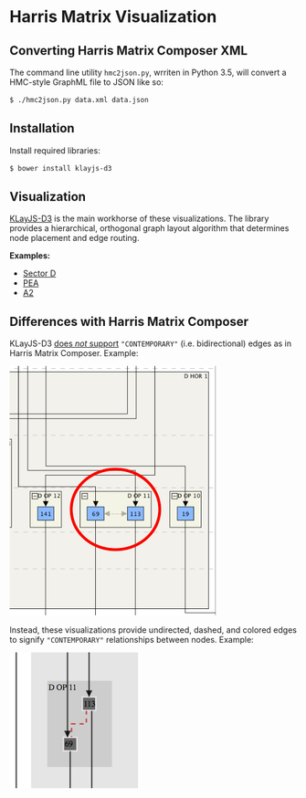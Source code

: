 # Harris Matrix Visualization

## Converting Harris Matrix Composer XML

The command line utility `hmc2json.py`, wrriten in Python 3.5, will convert a HMC-style GraphML file to JSON like so:

```sh
$ ./hmc2json.py data.xml data.json
```

## Installation

Install required libraries:

```sh
$ bower install klayjs-d3
```

## Visualization

[KLayJS-D3](https://github.com/OpenKieler/klayjs-d3) is the main workhorse of these visualizations. The library provides a hierarchical, orthogonal graph layout algorithm that determines node placement and edge routing.

**Examples:**

- [Sector D](https://semerj.github.io/harris_matrix/examples/sector_d/)
- [PEA](https://semerj.github.io/harris_matrix/examples/pea/)
- [A2](https://semerj.github.io/harris_matrix/examples/a2/)

## Differences with Harris Matrix Composer

KLayJS-D3 [does *not* support](http://rtsys.informatik.uni-kiel.de/confluence/questions/14516313/can-klaylayered-consider-previous-node-coordinates#Layering) `"CONTEMPORARY"` (i.e. bidirectional) edges as in Harris Matrix Composer. Example:

![img 1](contemporary.png)

Instead, these visualizations provide undirected, dashed, and colored edges to signify `"CONTEMPORARY"` relationships between nodes. Example:

![img 2](contemporary2.png)
